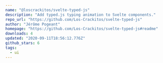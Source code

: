 ```yaml
---
name: "@loscrackitos/svelte-typed-js"
description: "Add typed.js typing animation to Svelte components."
repo_url: "https://github.com/Los-Crackitos/svelte-typed-js"
author: "Jérôme Pogeant"
homepage: "https://github.com/Los-Crackitos/svelte-typed-js#readme"
downloads: 4
updated: "2020-09-11T18:56:12.776Z"
github_stars: 6
tags: 
  - ui
---
```

